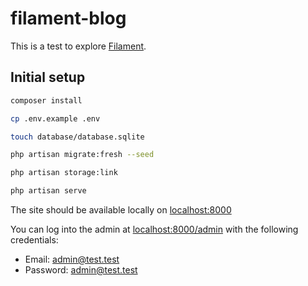 # filament-blog

This is a test to explore [Filament](https://filamentphp.com/).

## Initial setup

```sh
composer install

cp .env.example .env

touch database/database.sqlite

php artisan migrate:fresh --seed

php artisan storage:link

php artisan serve
```

The site should be available locally on [localhost:8000](http://localhost:8000)

You can log into the admin at [localhost:8000/admin](http://localhost:8000/admin) with the following credentials:

- Email: admin@test.test
- Password: admin@test.test
